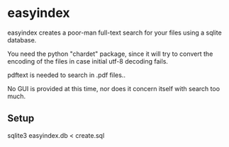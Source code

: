 easyindex
=========
easyindex creates a poor-man full-text search for your files using a
sqlite database.

You need the python "chardet" package, since it will try to convert the 
encoding of the files in case initial utf-8 decoding fails.

pdftext is needed to search in .pdf files..

No GUI is provided at this time, nor does it concern itself with search
too much. 

Setup
-----
sqlite3 easyindex.db < create.sql


